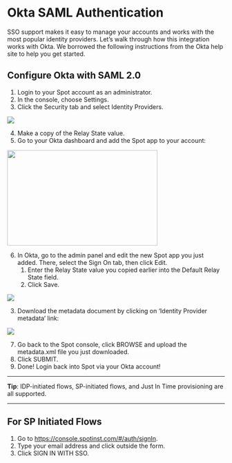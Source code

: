 # Okta SAML Authentication

SSO support makes it easy to manage your accounts and works with the most popular identity providers. Let’s walk through how this integration works with Okta. We borrowed the following instructions from the Okta help site to help you get started.

## Configure Okta with SAML 2.0

1. Login to your Spot account as an administrator.
2. In the console, choose Settings.
3. Click the Security tab and select Identity Providers.

<img src="/administration/_media/okta-saml-01.png" />

4. Make a copy of the Relay State value.
5. Go to your Okta dashboard and add the Spot app to your account:

<img src="/administration/_media/okta-saml-02.png" width="348" height="221" />

6. In Okta, go to the admin panel and edit the new Spot app you just added. There, select the Sign On tab, then click Edit.
   1. Enter the Relay State value you copied earlier into the Default Relay State field.
   2. Click Save.

<img src="/administration/_media/okta-saml-03.png" />

3.  Download the metadata document by clicking on ‘Identity Provider metadata‘ link:

<img src="/administration/_media/okta-saml-04.png" />

7. Go back to the Spot console, click BROWSE and upload the metadata.xml file you just downloaded.
8. Click SUBMIT.
9. Done! Login back into Spot via your Okta account!

---

**Tip**: IDP-initiated flows, SP-initiated flows, and Just In Time provisioning are all supported.

---

## For SP Initiated Flows

1. Go to https://console.spotinst.com/#/auth/signIn.
2. Type your email address and click outside the form.
3. Click SIGN IN WITH SSO.

